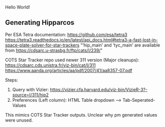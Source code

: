 Hello World!


## Generating Hipparcos
Per ESA Tetra documentation:
https://github.com/esa/tetra3
https://tetra3.readthedocs.io/en/latest/api_docs.html#tetra3-a-fast-lost-in-space-plate-solver-for-star-trackers
"‘hip_main’ and ‘tyc_main’ are available from <https://cdsarc.u-strasbg.fr/ftp/cats/I/239/>"

COTS Star Tracker repo used newer 311 version (Major cleanups):
https://cdsarc.cds.unistra.fr/viz-bin/cat/I/311
https://www.aanda.org/articles/aa/pdf/2007/41/aa8357-07.pdf

Steps:
1. Query with Vizier:
https://vizier.cfa.harvard.edu/viz-bin/VizieR-3?-source=I/311/hip2
2. Preferences (Left column): HTML Table dropdown --> Tab-Seperated-Values

This mimics COTS Star Tracker outputs. Unclear why pm generated values were unused.


